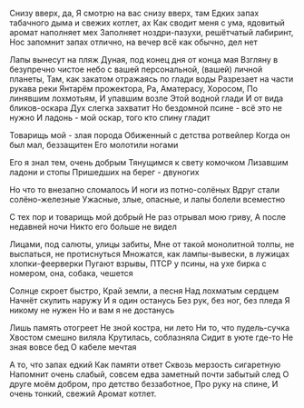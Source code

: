 Снизу вверх, да,
Я смотрю на вас снизу вверх, там
Едких запах табачного дыма и свежих котлет, ах
Как сводит меня с ума, ядовитый аромат наполняет мех
Заполняет ноздри-пазухи, решётчатый лабиринт, 
Нос запомнит запах отлично, на вечер всё как обычно, дел нет

Лапы вынесут на пляж Дуная, под конец дня от конца мая
Взгляну в безупречно чистое небо с вашей персональной, (вашей) личной планеты, 
Там, как закатом отражаясь по глади воды
Разрезает на части рукава реки
Янтарём прожектора, Ра, Аматерасу, Хоросом,
По линявшим лохмотьям,
И упавшим возле
Этой водной глади
И от вида бликов-оскара
Дух слегка захватит
Но бездомной псине - всё это не нужно
И ладонь - мой оскар, того кто спину гладит


Товарищь мой - злая порода
Обиженный с детства ротвейлер
Когда он был мал, беззащитен
Его молотили ногами

Его я знал тем, очень добрым
Тянущимся к свету комочком
Лизавшим ладони и стопы
Пришедших на берег - двуногих

Но что то внезапно сломалось
И ноги из потно-солёных
Вдруг стали солёно-железные
Ужасные, злые, опасные, и лапы болели всеместно

С тех пор и товарищь мой добрый
Не раз отрывал мою гриву,
А после недавней ночи
Никто его больше не видел


Лицами, под салюты, улицы забиты,
Мне от такой монолитной толпы, не выспаться, не протиснуться
Множатся, как лампы-вывески, в лужицах хлопки-феерверки
Пугают взрывы, ПТСР у псины, на ухе бирка с номером, она, собака, чешется


Солнце скроет быстро,
Край земли, а песня
Над лохматым сердцем
Начнёт скулить наружу
И я один останусь
Без рук, без ног, без пледа
Я никому не нужен
Но и вам я не достанусь

Лишь память отогреет
Не зной костра, ни лето
Ни то, что пудель-сучка
Хвостом смешно виляла
Крутилась, соблазняла
Сидит в уюте где-то
Не зная вовсе бед
О кабеле мечтая

А то, что запах едкий
Как памяти ответ
Сквозь мерзость сигаретную
Напомнит очень слабый, 
совсем едва заметный 
почти забытый след
О друге моём добром, 
про детство беззаботное,
Про руку на спине,
И очень тонкий, свежий
Аромат котлет.





